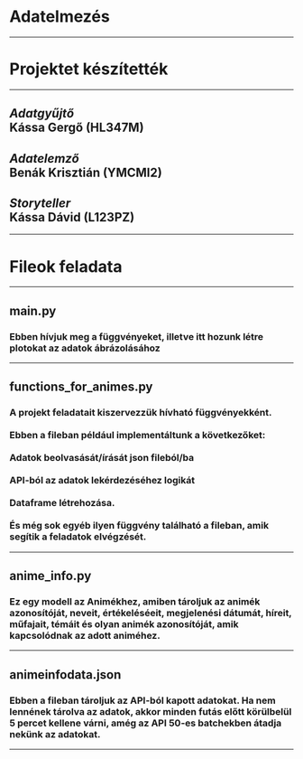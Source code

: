 
<h1>Adatelmezés</h1>

<hr>

<h1>Projektet készítették</h1> 
<hr>
<h2><span style="font-style:italic">Adatgyűjtő</span><br> Kássa Gergő (HL347M)</h2>
<h2><span style="font-style:italic">Adatelemző</span><br> Benák Krisztián (YMCMI2)</h2>
<h2><span style="font-style:italic">Storyteller</span><br> Kássa Dávid (L123PZ)</h2>

<hr>

<h1> Fileok feladata</h1>

<hr>

<h2>main.py</h2>
<h3>Ebben hívjuk meg a függvényeket,
illetve itt hozunk létre plotokat az adatok ábrázolásához</h3>
<hr>

<h2>functions_for_animes.py</h2>
<h3>
A projekt feladatait kiszervezzük hívható függvényekként.<br><br>
Ebben a fileban például implementáltunk a következőket: <br><br>
Adatok beolvasását/írását json fileból/ba<br><br>
API-ból az adatok lekérdezéséhez logikát<br><br>
Dataframe létrehozása.<br><br> És még sok egyéb ilyen függvény található a fileban, amik segítik a feladatok elvégzését.
</h3>
<hr>

<h2>anime_info.py</h2>
<h3>
Ez egy modell az Animékhez, amiben tároljuk az animék azonosítóját, neveit, értékeléséeit, megjelenési dátumát, híreit, műfajait, témáit és olyan animék azonosítóját, amik kapcsolódnak az adott animéhez. 
</h3>
<hr>

<h2>animeinfodata.json</h2>
<h3>
Ebben a fileban tároljuk az API-ból kapott adatokat. Ha nem lennének tárolva az adatok, akkor minden futás előtt körülbelül 5 percet kellene várni, amég az API 50-es batchekben átadja nekünk az adatokat.
</h3>
<hr>


